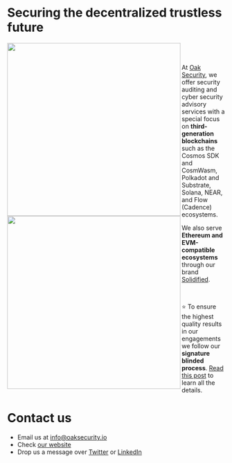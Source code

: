 # Securing the decentralized trustless future
<img align=left src="https://github.com/oak-security/resources/blob/main/oak-logo/oak-logo-color-for-white-background/oak-logo-color-01.png#gh-light-mode-only" width="400">
<img align=left src="https://github.com/oak-security/resources/blob/main/oak-logo/oak-logo-white-for-other-backgrounds/oak-logo-white-01.jpg#gh-dark-mode-only" width="400">

</br></br>

At [Oak Security](https://www.oaksecurity.io/), we offer security auditing and cyber security advisory services with a special focus on **third-generation blockchains** such as the Cosmos SDK and CosmWasm, Polkadot and Substrate, Solana, NEAR, and Flow (Cadence) ecosystems. 

We also serve **Ethereum and EVM-compatible ecosystems** through our brand [Solidified](https://www.solidified.io/).

</br>

:star: To ensure the highest quality results in our engagements we follow our **signature blinded process**. [Read this post](https://medium.com/oak-security/there-is-no-perfect-methodology-our-unique-multi-layered-approach-to-security-audits-15e6a9fc7c0f) to learn all the details.

# Contact us

- Email us at [info@oaksecurity.io](mailto:info@oaksecurity.io)
- Check [our website](https://www.oaksecurity.io/)
- Drop us a message over [Twitter](https://twitter.com/SecurityOak) or [LinkedIn](https://www.linkedin.com/company/oaksecurity)
